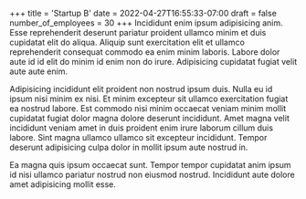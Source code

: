 +++
title = 'Startup B'
date = 2022-04-27T16:55:33-07:00
draft = false
number_of_employees = 30
+++
Incididunt enim ipsum adipisicing anim. Esse reprehenderit deserunt pariatur proident ullamco minim et duis cupidatat elit do aliqua. Aliquip sunt exercitation elit et ullamco reprehenderit consequat commodo ea enim minim laboris. Labore dolor aute id id elit do minim id enim non do irure. Adipisicing cupidatat fugiat velit aute aute enim.

Adipisicing incididunt elit proident non nostrud ipsum duis. Nulla eu id ipsum nisi minim ex nisi. Et minim excepteur sit ullamco exercitation fugiat ea nostrud labore. Est commodo nisi minim occaecat veniam minim mollit cupidatat fugiat dolor magna dolore deserunt incididunt. Amet magna velit incididunt veniam amet in duis proident enim irure laborum cillum duis labore. Sint magna ullamco ullamco sit excepteur incididunt. Tempor deserunt adipisicing culpa dolor in mollit ipsum aute nostrud in.

Ea magna quis ipsum occaecat sunt. Tempor tempor cupidatat anim ipsum id nisi ullamco pariatur nostrud non eiusmod nostrud. Incididunt aute dolore amet adipisicing mollit esse.
